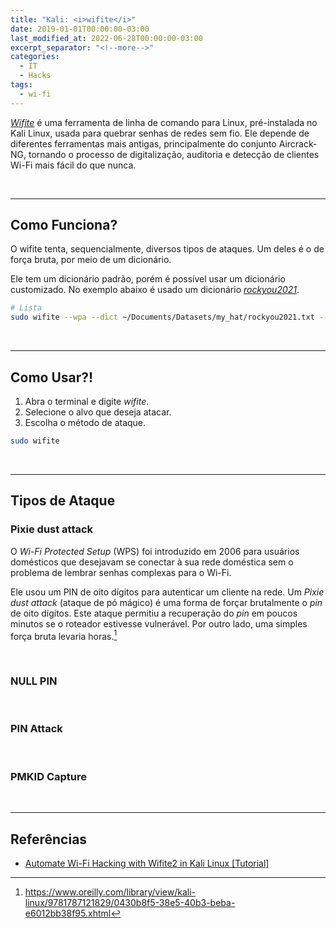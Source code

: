 ```yaml
---
title: "Kali: <i>wifite</i>"
date: 2019-01-01T00:00:00-03:00
last_modified_at: 2022-06-28T00:00:00-03:00
excerpt_separator: "<!--more-->"
categories:
  - IT
  - Hacks
tags:
  - wi-fi
---
```


[_Wifite_](https://github.com/derv82/wifite2) é uma ferramenta de linha de comando para Linux, pré-instalada no Kali Linux, usada para quebrar senhas de redes sem fio. Ele depende de diferentes ferramentas mais antigas, principalmente do conjunto Aircrack-NG, tornando o processo de digitalização, auditoria e detecção de clientes Wi-Fi mais fácil do que nunca.

<br>

---

## Como Funciona?

O wifite tenta, sequencialmente, diversos tipos de ataques.
Um deles é o de força bruta, por meio de um dicionário.

Ele tem um dicionário padrão, porém é possível usar um dicionário customizado. No exemplo abaixo é usado um dicionário [_rockyou2021_](https://github.com/ohmybahgosh/RockYou2021.txt).

```bash
# Lista
sudo wifite --wpa --dict ~/Documents/Datasets/my_hat/rockyou2021.txt --kill
```

<br>

---

## Como Usar?!

1. Abra o terminal e digite _wifite_.
2. Selecione o alvo que deseja atacar.
3. Escolha o método de ataque.

```bash
sudo wifite
```

<br>

---

## Tipos de Ataque

### Pixie dust attack

O _Wi-Fi Protected Setup_ (WPS) foi introduzido em 2006 para usuários domésticos que desejavam se conectar à sua rede doméstica sem o problema de lembrar senhas complexas para o Wi-Fi.

Ele usou um PIN de oito dígitos para autenticar um cliente na rede. Um _Pixie dust attack_ (ataque de pó mágico) é uma forma de forçar brutalmente o _pin_ de oito dígitos. Este ataque permitiu a recuperação do _pin_ em poucos minutos se o roteador estivesse vulnerável. Por outro lado, uma simples força bruta levaria horas.[^1]

[^1]: https://www.oreilly.com/library/view/kali-linux/9781787121829/0430b8f5-38e5-40b3-beba-e6012bb38f95.xhtml

<br>

### NULL PIN

<br>

### PIN Attack

<br>

### PMKID Capture

<br>

---

## Referências

- [Automate Wi-Fi Hacking with Wifite2 in Kali Linux [Tutorial]](https://www.youtube.com/watch?v=qpnpI_mF3Aw)
